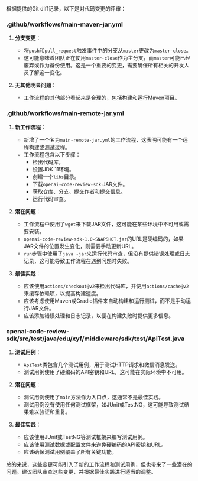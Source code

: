 根据提供的Git diff记录，以下是对代码变更的评审：

### .github/workflows/main-maven-jar.yml
1. **分支变更**：
   - 将`push`和`pull_request`触发事件中的分支从`master`更改为`master-close`。
   - 这可能意味着团队正在使用`master-close`作为主分支，而`master`可能已经废弃或作为备份使用。这是一个重要的变更，需要确保所有相关的开发人员了解这一变化。

2. **无其他明显问题**：
   - 工作流程的其他部分看起来是合理的，包括构建和运行Maven项目。

### .github/workflows/main-remote-jar.yml
1. **新工作流程**：
   - 新增了一个名为`main-remote-jar.yml`的工作流程，这表明可能有一个远程构建或测试过程。
   - 工作流程包含以下步骤：
     - 检出代码库。
     - 设置JDK 11环境。
     - 创建一个`libs`目录。
     - 下载`openai-code-review-sdk` JAR文件。
     - 获取仓库、分支、提交作者和提交信息。
     - 运行代码审查。

2. **潜在问题**：
   - 工作流程中使用了`wget`来下载JAR文件，这可能在某些环境中不可用或需要安装。
   - `openai-code-review-sdk-1.0-SNAPSHOT.jar`的URL是硬编码的，如果JAR文件的位置发生变化，则需要手动更新URL。
   - `run`步骤中使用了`java -jar`来运行代码审查，但没有提供错误处理或日志记录，这可能导致工作流程在遇到问题时失败。

3. **最佳实践**：
   - 应该使用`actions/checkout@v2`来检出代码库，并使用`actions/cache@v2`来缓存依赖项，以提高构建速度。
   - 应该考虑使用Maven或Gradle插件来自动构建和运行测试，而不是手动运行JAR文件。
   - 应该添加错误处理和日志记录，以便在构建失败时提供更多信息。

### openai-code-review-sdk/src/test/java/edu/xyf/middleware/sdk/test/ApiTest.java
1. **测试用例**：
   - `ApiTest`类包含几个测试用例，用于测试HTTP请求和微信消息发送。
   - 测试用例使用了硬编码的API密钥和URL，这可能在实际环境中不可用。

2. **潜在问题**：
   - 测试用例使用了`main`方法作为入口点，这通常不是最佳实践。
   - 测试用例没有使用任何测试框架，如JUnit或TestNG，这可能导致测试结果难以验证和重复。

3. **最佳实践**：
   - 应该使用JUnit或TestNG等测试框架来编写测试用例。
   - 应该使用测试数据或配置文件来避免硬编码的API密钥和URL。
   - 应该确保测试用例覆盖了所有关键功能。

总的来说，这些变更可能引入了新的工作流程和测试用例，但也带来了一些潜在的问题。建议团队审查这些变更，并根据最佳实践进行适当的调整。
